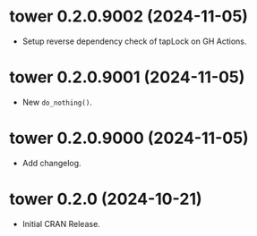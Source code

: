 <!-- NEWS.md is maintained by https://cynkra.github.io/fledge, do not edit -->

# tower 0.2.0.9002 (2024-11-05)

* Setup reverse dependency check of tapLock on GH Actions.

# tower 0.2.0.9001 (2024-11-05)

* New `do_nothing()`.

# tower 0.2.0.9000 (2024-11-05)

* Add changelog.

# tower 0.2.0 (2024-10-21)

* Initial CRAN Release.

